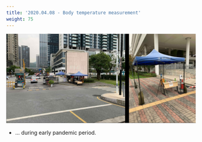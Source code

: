 ```yaml
---
title: '2020.04.08 - Body temperature measurement'
weight: 75
---
```


![](/labpics/2020/20200408.jpg)

- ... during early pandemic period.